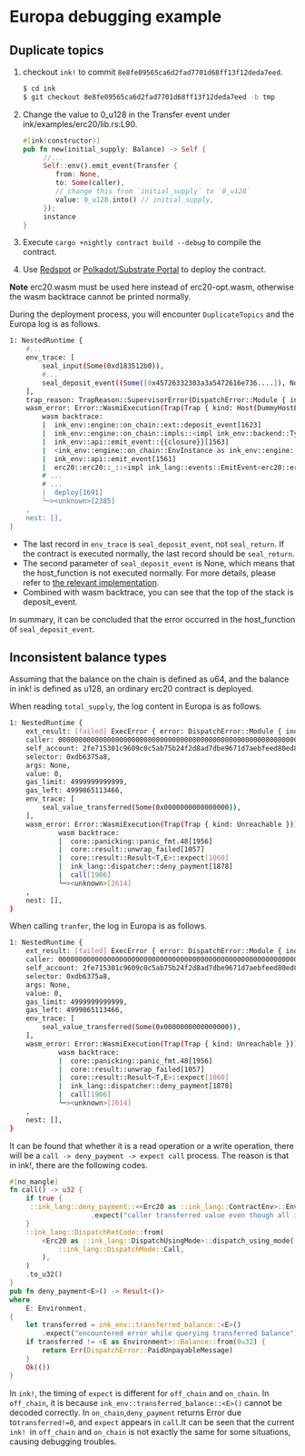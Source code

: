 # Europa debugging example

## Duplicate topics

1. checkout `ink!` to commit `8e8fe09565ca6d2fad7701d68ff13f12deda7eed`.
    ```bash
    $ cd ink
    $ git checkout 8e8fe09565ca6d2fad7701d68ff13f12deda7eed -b tmp
    ```

2. Change the value to 0_u128 in the Transfer event under ink/examples/erc20/lib.rs:L90.
    ```rust
    #[ink(constructor)]
    pub fn new(initial_supply: Balance) -> Self {
         //...
         Self::env().emit_event(Transfer {
            from: None,
            to: Some(caller),
            // change this from `initial_supply` to `0_u128`
            value: 0_u128.into() // initial_supply,
         });
         instance
    }
    ```

3. Execute `cargo +nightly contract build --debug` to compile the contract.
4. Use [Redspot](https://redspot.patract.io/en/tutorial/) or [Polkadot/Substrate Portal](https://polkadot.js.org/apps/#/explorer) to deploy the contract.

**Note** erc20.wasm must be used here instead of erc20-opt.wasm, otherwise the wasm backtrace cannot be printed normally.

During the deployment process, you will encounter `DuplicateTopics` and the Europa log is as follows.

```sh
1: NestedRuntime {
    #...
    env_trace: [
        seal_input(Some(0xd183512b0)),
		#...    
		seal_deposit_event((Some([0x45726332303a3a5472616e736....]), None)),
    ],
    trap_reason: TrapReason::SupervisorError(DispatchError::Module { index: 5, error: 23, message: Some("DuplicateTopics") }),
    wasm_error: Error::WasmiExecution(Trap(Trap { kind: Host(DummyHostError) }))
    	wasm backtrace: 
    	|  ink_env::engine::on_chain::ext::deposit_event[1623]
    	|  ink_env::engine::on_chain::impls::<impl ink_env::backend::TypedEnvBackend for ink_env::engine::on_chain::EnvInstance>::emit_event[1564]
    	|  ink_env::api::emit_event::{{closure}}[1563]
    	|  <ink_env::engine::on_chain::EnvInstance as ink_env::engine::OnInstance>::on_instance[1562]
    	|  ink_env::api::emit_event[1561]
    	|  erc20::erc20::_::<impl ink_lang::events::EmitEvent<erc20::erc20::Erc20> for ink_lang::env_access::EnvAccess<<erc20::erc20::Erc20 as ink_lang::env_access::ContractEnv>::Env>>::emit_event[1685]
        # ...
        # ...
    	|  deploy[1691]
    	╰─><unknown>[2385]
    ,
    nest: [],
}
```

* The last record in `env_trace` is `seal_deposit_event`, not `seal_return`. If the contract is executed normally, the last record should be `seal_return`.
* The second parameter of `seal_deposit_event` is None, which means that the host_function is not executed normally. For more details, please refer to [the relevant implementation](https://github.com/patractlabs/substrate/blob/3624deb47cabe6f6cd44ec2c49c6ae5a29fd2198/frame/contracts/src/wasm/runtime.rs#L1399).
* Combined with wasm backtrace, you can see that the top of the stack is deposit_event.

In summary, it can be concluded that the error occurred in the host_function of `seal_deposit_event`.

## Inconsistent balance types

Assuming that the balance on the chain is defined as u64, and the balance in ink! is defined as u128, an ordinary erc20 contract is deployed.

When reading `total_supply`, the log content in Europa is as follows.

```bash
1: NestedRuntime {
    ext_result: [failed] ExecError { error: DispatchError::Module { index: 5, error: 17, message: Some("ContractTrapped") }, origin: ErrorOrigin::Caller },
    caller: 0000000000000000000000000000000000000000000000000000000000000000 (5C4hrfjw...),
    self_account: 2fe715301c9609c0c5ab75b24f2d8ad7dbe9671d7aebfeed80ed8963bc017955 (5D9Wkfa3...),
    selector: 0xdb6375a8,
    args: None,
    value: 0,
    gas_limit: 4999999999999,
    gas_left: 4999865113466,
    env_trace: [
        seal_value_transferred(Some(0x0000000000000000)),
    ],
    wasm_error: Error::WasmiExecution(Trap(Trap { kind: Unreachable }))
            wasm backtrace:
            |  core::panicking::panic_fmt.48[1956]
            |  core::result::unwrap_failed[1057]
            |  core::result::Result<T,E>::expect[1060]
            |  ink_lang::dispatcher::deny_payment[1878]
            |  call[1906]
            ╰─><unknown>[2614]
    ,
    nest: [],
}
```

When calling `tranfer`, the log in Europa is as follows.

```bash
1: NestedRuntime {
    ext_result: [failed] ExecError { error: DispatchError::Module { index: 5, error: 17, message: Some("ContractTrapped") }, origin: ErrorOrigin::Caller },
    caller: 0000000000000000000000000000000000000000000000000000000000000000 (5C4hrfjw...),
    self_account: 2fe715301c9609c0c5ab75b24f2d8ad7dbe9671d7aebfeed80ed8963bc017955 (5D9Wkfa3...),
    selector: 0xdb6375a8,
    args: None,
    value: 0,
    gas_limit: 4999999999999,
    gas_left: 4999865113466,
    env_trace: [
        seal_value_transferred(Some(0x0000000000000000)),
    ],
    wasm_error: Error::WasmiExecution(Trap(Trap { kind: Unreachable }))
            wasm backtrace:
            |  core::panicking::panic_fmt.48[1956]
            |  core::result::unwrap_failed[1057]
            |  core::result::Result<T,E>::expect[1060]
            |  ink_lang::dispatcher::deny_payment[1878]
            |  call[1906]
            ╰─><unknown>[2614]
    ,
    nest: [],
}
```

It can be found that whether it is a read operation or a write operation, there will be a `call -> deny_payment -> expect call` process. The reason is that in ink!, there are the following codes.

```rust
#[no_mangle]
fn call() -> u32 {
    if true {
     ::ink_lang::deny_payment::<<Erc20 as ::ink_lang::ContractEnv>::Env>()
                    .expect("caller transferred value even though all ink! message deny payments")
    }
    ::ink_lang::DispatchRetCode::from(
        <Erc20 as ::ink_lang::DispatchUsingMode>::dispatch_using_mode(
            ::ink_lang::DispatchMode::Call,
        ),
    )
    .to_u32()
}
pub fn deny_payment<E>() -> Result<()>
where
    E: Environment,
{
    let transferred = ink_env::transferred_balance::<E>()
        .expect("encountered error while querying transferred balance");
    if transferred != <E as Environment>::Balance::from(0u32) {
        return Err(DispatchError::PaidUnpayableMessage)
    }
    Ok(())
}
```

In `ink!`, the timing of `expect` is different for `off_chain` and `on_chain`. In `off_chain`, it is because `ink_env::transferred_balance::<E>()` cannot be decoded correctly. In `on_chain`,`deny_payment` returns Error due to`transferred!=0`, and `expect` appears in `call`.It can be seen that the current `ink! `in `off_chain` and `on_chain` is not exactly the same for some situations, causing debugging troubles.



